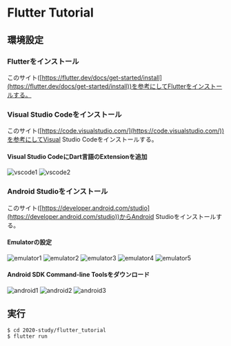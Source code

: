 # Flutter Tutorial

## 環境設定

### Flutterをインストール

このサイト([https://flutter.dev/docs/get-started/install](https://flutter.dev/docs/get-started/install))を参考にしてFlutterをインストールする。

### Visual Studio Codeをインストール

このサイト([https://code.visualstudio.com/](https://code.visualstudio.com/))を参考にしてVisual Studio Codeをインストールする。

#### Visual Studio CodeにDart言語のExtensionを追加


![vscode1](./examples/vscode1.jpg)
![vscode2](./examples/vscode2.jpg)

### Android Studioをインストール

このサイト([https://developer.android.com/studio](https://developer.android.com/studio))からAndroid Studioをインストールする。

#### Emulatorの設定

![emulator1](./examples/emulator1.jpg)
![emulator2](./examples/emulator2.jpg)
![emulator3](./examples/emulator3.jpg)
![emulator4](./examples/emulator4.jpg)
![emulator5](./examples/emulator5.jpg)

#### Android SDK Command-line Toolsをダウンロード

![android1](./examples/android1.jpg)
![android2](./examples/android2.jpg)
![android3](./examples/android3.jpg)

## 実行

```
$ cd 2020-study/flutter_tutorial
$ flutter run
```

